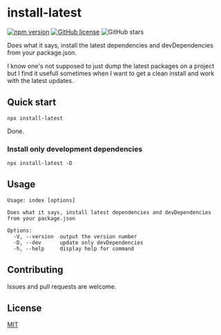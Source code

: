 # install-latest

[![npm version](https://badge.fury.io/js/install-latest.svg)](https://www.npmjs.com/package/install-latest)
[![GitHub license](https://img.shields.io/github/license/rfoel/install-latest.svg)](https://github.com/rfoel/install-latest/blob/master/LICENSE) ![GitHub stars](https://img.shields.io/github/stars/rfoel/install-latest?style=social)

Does what it says, install the latest dependencies and devDependencies from your package.json.

I know one's not supposed to just dump the latest packages on a project but I find it usefull sometimes when I want to get a clean install and work with the latest updates.

## Quick start

```
npx install-latest
```

Done.

### Install only development dependencies

```
npx install-latest -D
```

## Usage

```
Usage: index [options]

Does what it says, install latest dependencies and devDependencies from your package.json

Options:
  -V, --version  output the version number
  -D, --dev      update only devDependencies
  -h, --help     display help for command
```

## Contributing

Issues and pull requests are welcome.

## License

[MIT](https://github.com/rfoell/install-latest/blob/master/LICENSE)
